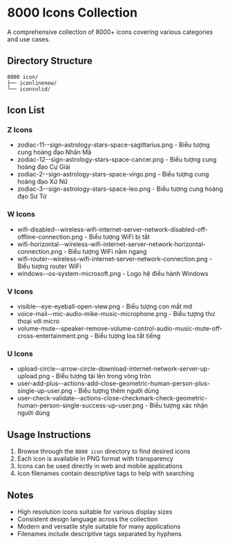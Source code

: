 # 8000 Icons Collection

A comprehensive collection of 8000+ icons covering various categories and use cases.

## Directory Structure
```
8000 icon/
├── iconlinenew/
└── iconsolid/
```

## Icon List

### Z Icons
- zodiac-11--sign-astrology-stars-space-sagittarius.png - Biểu tượng cung hoàng đạo Nhân Mã
- zodiac-12--sign-astrology-stars-space-cancer.png - Biểu tượng cung hoàng đạo Cự Giải
- zodiac-2--sign-astrology-stars-space-virgo.png - Biểu tượng cung hoàng đạo Xử Nữ
- zodiac-3--sign-astrology-stars-space-leo.png - Biểu tượng cung hoàng đạo Sư Tử

### W Icons
- wifi-disabled--wireless-wifi-internet-server-network-disabled-off-offline-connection.png - Biểu tượng WiFi bị tắt
- wifi-horizontal--wireless-wifi-internet-server-network-horizontal-connection.png - Biểu tượng WiFi nằm ngang
- wifi-router--wireless-wifi-internet-server-network-connection.png - Biểu tượng router WiFi
- windows--os-system-microsoft.png - Logo hệ điều hành Windows

### V Icons
- visible--eye-eyeball-open-view.png - Biểu tượng con mắt mở
- voice-mail--mic-audio-mike-music-microphone.png - Biểu tượng thư thoại với micro
- volume-mute--speaker-remove-volume-control-audio-music-mute-off-cross-entertainment.png - Biểu tượng loa tắt tiếng

### U Icons
- upload-circle--arrow-circle-download-internet-network-server-up-upload.png - Biểu tượng tải lên trong vòng tròn
- user-add-plus--actions-add-close-geometric-human-person-plus-single-up-user.png - Biểu tượng thêm người dùng
- user-check-validate--actions-close-checkmark-check-geometric-human-person-single-success-up-user.png - Biểu tượng xác nhận người dùng

## Usage Instructions
1. Browse through the `8000 icon` directory to find desired icons
2. Each icon is available in PNG format with transparency
3. Icons can be used directly in web and mobile applications
4. Icon filenames contain descriptive tags to help with searching

## Notes
- High resolution icons suitable for various display sizes
- Consistent design language across the collection
- Modern and versatile style suitable for many applications
- Filenames include descriptive tags separated by hyphens 